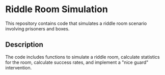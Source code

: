 # Riddle Room Simulation

This repository contains code that simulates a riddle room scenario involving prisoners and boxes.

## Description

The code includes functions to simulate a riddle room, calculate statistics for the room, calculate success rates, and implement a "nice guard" intervention.

